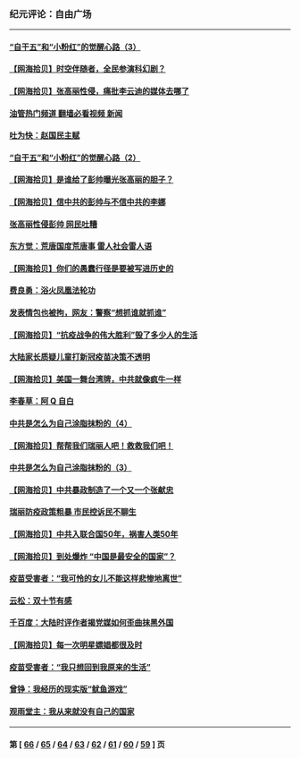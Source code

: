 ### 纪元评论：自由广场
---
#### [“自干五”和“小粉红”的觉醒心路（3）](../../pages/nsc993/n13358759.md?11080330) 
#### [【网海拾贝】时空伴随者，全民参演科幻剧？](../../pages/nsc993/n13358829.md?11080330) 
#### [【网海拾贝】张高丽性侵，痛批李云迪的媒体去哪了](../../pages/nsc993/n13357431.md?11080330) 
#### [油管热门频道 翻墙必看视频 新闻](ok?11080330)
#### [吐为快：赵国民主赋](../../pages/nsc993/n13357508.md?11080330) 
#### [“自干五”和“小粉红”的觉醒心路（2）](../../pages/nsc993/n13357310.md?11080330) 
#### [【网海拾贝】是谁给了彭帅曝光张高丽的胆子？](../../pages/nsc993/n13355728.md?11080330) 
#### [【网海拾贝】信中共的彭帅与不信中共的李娜](../../pages/nsc993/n13352875.md?11080330) 
#### [张高丽性侵彭帅 网民吐糟](../../pages/nsc993/n13352787.md?11080330) 
#### [东方觉：荒唐国度荒唐事 雷人社会雷人语](../../pages/nsc993/n13352744.md?11080330) 
#### [【网海拾贝】你们的愚蠢行径是要被写进历史的](../../pages/nsc993/n13350078.md?11080330) 
#### [费良勇：浴火凤凰法轮功](../../pages/nsc993/n13350213.md?11080330) 
#### [发表情包也被拘，网友：警察“想抓谁就抓谁”](../../pages/nsc993/n13349925.md?11080330) 
#### [【网海拾贝】“抗疫战争的伟大胜利”毁了多少人的生活](../../pages/nsc993/n13347377.md?11080330) 
#### [大陆家长质疑儿童打新冠疫苗决策不透明](../../pages/nsc993/n13347261.md?11080330) 
#### [【网海拾贝】美国一舞台湾牌，中共就像疯牛一样](../../pages/nsc993/n13344669.md?11080330) 
#### [李春草：阿 Q 自白](../../pages/nsc993/n13343668.md?11080330) 
#### [中共是怎么为自己涂脂抹粉的（4）](../../pages/nsc993/n13340568.md?11080330) 
#### [【网海拾贝】帮帮我们瑞丽人吧！救救我们吧！](../../pages/nsc993/n13339001.md?11080330) 
#### [中共是怎么为自己涂脂抹粉的（3）](../../pages/nsc993/n13335534.md?11080330) 
#### [【网海拾贝】中共暴政制造了一个又一个张献忠](../../pages/nsc993/n13335375.md?11080330) 
#### [瑞丽防疫政策粗暴 市民控诉民不聊生](../../pages/nsc993/n13335277.md?11080330) 
#### [【网海拾贝】中共入联合国50年，祸害人类50年](../../pages/nsc993/n13332622.md?11080330) 
#### [【网海拾贝】到处爆炸 “中国是最安全的国家”？](../../pages/nsc993/n13330109.md?11080330) 
#### [疫苗受害者：“我可怜的女儿不能这样悲惨地离世”](../../pages/nsc993/n13329584.md?11080330) 
#### [云松：双十节有感](../../pages/nsc993/n13327729.md?11080330) 
#### [千百度：大陆时评作者揭党媒如何歪曲抹黑外国](../../pages/nsc993/n13327425.md?11080330) 
#### [【网海拾贝】每一次明星嫖娼都很及时](../../pages/nsc993/n13326552.md?11080330) 
#### [疫苗受害者：“我只想回到我原来的生活”](../../pages/nsc993/n13326539.md?11080330) 
#### [曾铮：我经历的现实版“鱿鱼游戏”](../../pages/nsc993/n13324235.md?11080330) 
#### [观雨堂主：我从来就没有自己的国家](../../pages/nsc993/n13324212.md?11080330) 

---
#### 第 [ [66](./66.md?11080330) / [65](./65.md?11080330) / [64](./64.md?11080330) / [63](./63.md?11080330) / [62](./62.md?11080330) / [61](./61.md?11080330) / [60](./60.md?11080330) / [59](./59.md?11080330) ] 页
